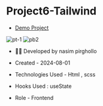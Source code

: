 # Project6-Tailwind
 - [Demo Project](https://nasim1380p.github.io/Project-Tailwind/)

  
![pt-1](https://github.com/Nasim1380p/Project-Tailwind/assets/155636802/01f7ffd8-6304-44d4-b4c4-61d0abd4c9cd)
![pb2](https://github.com/Nasim1380p/project5-bootstrap/assets/155636802/8866bf06-333e-47c8-af0a-692c9b3fa72d)




- 👩‍🎓 Developed by nasim pirghollo

- Created - 2024-08-01

- Technologies Used - Html , scss  

- Hooks Used : useState 

- Role - Frontend

